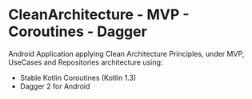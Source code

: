 # CleanArchitecture - MVP - Coroutines - Dagger

Android Application applying Clean Architecture Principles, under MVP, UseCases and Repositories architecture using:

- Stable Kotlin Coroutines (Kotlin 1.3) 
- Dagger 2 for Android

